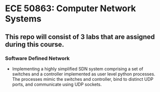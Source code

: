 # ECE 50863: Computer Network Systems

## This repo will consist of 3 labs that are assigned during this course.

### Software Defined Network
* Implementing a highly simplified SDN system comprising a set of switches and a controller implemented as user level python processes. The processes mimic the switches and controller, bind to distinct UDP ports, and communicate using UDP sockets.
